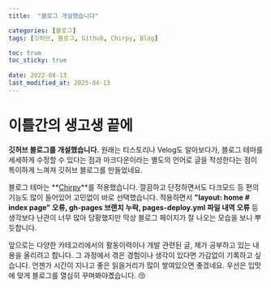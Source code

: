 ```yaml
---
title:  "블로그 개설했습니다"

categories: [블로그]
tags: [깃허브, 블로그, Github, Chirpy, Blog]

toc: true
toc_sticky: true
 
date: 2022-08-13
last_modified_at: 2023-04-13
---
```


# **이틀간의 생고생 끝에**

**깃허브 블로그를 개설했습니다.** 원래는 티스토리나 Velog도 알아보다가, 블로그 테마를 세세하게 수정할 수 있다는 점과 마크다운이라는 별도의 언어로 글을 작성한다는 점이 특이하게 느껴져 깃허브 블로그를 만들었네요.

블로그 테마는 **[Chirpy](https://github.com/cotes2020/jekyll-theme-chirpy/)**를 적용했습니다. 깔끔하고 단정하면서도 다크모드 등 편의기능도 많이 들어있어 고민없이 바로 선택했습니다. 적용하면서 **"layout: home # index page" 오류, gh-pages 브랜치 누락, pages-deploy.yml 파일 내역 오류** 등 생각보다 난관이 너무 많아 당황했지만 막상 블로그 페이지가 잘 나오는 모습을 보니 뿌듯합니다.

앞으로는 다양한 카테고리에서의 활동이력이나 개발 관련된 글, 제가 공부하고 있는 내용을 올리려고 합니다. 그 과정에서 겪은 경험이나 생각이 있다면 가감없이 기록하고 싶습니다. 언젠가 시간이 지나고 좋은 읽을거리가 많이 쌓여있으면 좋겠네요. 우선은 입맛에 맞게 블로그를 열심히 꾸며봐야곘습니다. 😚